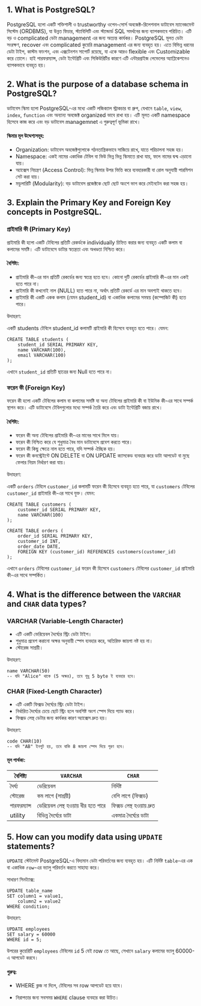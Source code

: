 
## 1. What is PostgreSQL?
PostgreSQL হলো একটি শক্তিশালী ও trustworthy ওপেন-সোর্স অবজেক্ট-রিলেশনাল ডাটাবেস ম্যানেজমেন্ট সিস্টেম (ORDBMS), যা উন্নত ফিচার, স্ট্যাবিলিটি এবং স্ট্যান্ডার্ড SQL সমর্থনের জন্য ব্যাপকভাবে পরিচিত। এটি বড় ও complicated ডেটা management এর জন্য অত্যন্ত কার্যকর। PostgreSQL মূলত ডেটা সংরক্ষণ, recover এবং complicated কুয়েরি management এর জন্য ব্যবহৃত হয়। এতে বিভিন্ন ধরনের ডেটা টাইপ, কাস্টম ফাংশন, এবং এক্সটেনশন সাপোর্ট রয়েছে, যা একে আরও flexible এবং Customizable করে তোলে। হাই পারফরম্যান্স, ডেটা ইন্টেগ্রিটি এবং সিকিউরিটির কারণে এটি এন্টারপ্রাইজ লেভেলের অ্যাপ্লিকেশনেও ব্যাপকভাবে ব্যবহৃত হয়।


## 2. What is the purpose of a database schema in PostgreSQL?
ডাটাবেস স্কিমা হলো PostgreSQL-এর মধ্যে একটি লজিক্যাল স্ট্রাকচার বা গ্রুপ, যেখানে `table`, `view`, `index`, `function` এবং অন্যান্য অবজেক্ট organized ভাবে রাখা হয়। এটি মূলত একটি namespace হিসেবে কাজ করে এবং বড় ডাটাবেস managemnet এ গুরুত্বপূর্ণ ভূমিকা রাখে।

 #### স্কিমার মূল উদ্দেশ্যসমূহ:
 * Organization: ডাটাবেস অবজেক্টগুলোকে গঠনতান্ত্রিকভাবে সাজিয়ে রাখে, যাতে পরিচালনা সহজ হয়।
 * Namespace: একই নামের একাধিক টেবিল বা ভিউ ভিন্ন ভিন্ন স্কিমাতে রাখা যায়, ফলে নামের দ্বন্দ্ব এড়ানো যায়।
* অ্যাক্সেস নিয়ন্ত্রণ (Access Control): ভিন্ন স্কিমার উপর ভিত্তি করে ব্যবহারকারী বা রোল অনুযায়ী পারমিশন সেট করা যায়।
* মডুলারিটি (Modularity): বড় ডাটাবেস প্রজেক্টকে ছোট ছোট অংশে ভাগ করে মেইনটেন করা সহজ হয়।




## 3. Explain the Primary Key and Foreign Key concepts in PostgreSQL.

### প্রাইমারি কী (Primary Key)

প্রাইমারি কী হলো একটি টেবিলের প্রতিটি রেকর্ডকে individually চিহ্নিত করার জন্য ব্যবহৃত একটি কলাম বা কলামের সমষ্টি। এটি ডাটাবেসে ডাটার স্বতন্ত্রতা এবং অখণ্ডতা নিশ্চিত করে।

#### বৈশিষ্ট্য:
* প্রাইমারি কী-এর মান প্রতিটি রেকর্ডের জন্য স্বতন্ত্র হতে হবে। কোনো দুটি রেকর্ডের প্রাইমারি কী-এর মান একই হতে পারে না।
* প্রাইমারি কী কখনোই নাল (NULL) হতে পারে না, অর্থাৎ প্রতিটি রেকর্ডে এর মান অবশ্যই থাকতে হবে।
* প্রাইমারি কী একটি একক কলাম (যেমন student_id) বা একাধিক কলামের সমন্বয় (কম্পোজিট কী) হতে পারে।


উদাহরণ:

একটি students টেবিলে student_id কলামটি প্রাইমারি কী হিসেবে ব্যবহৃত হতে পারে। যেমন:
```
CREATE TABLE students (
    student_id SERIAL PRIMARY KEY,
    name VARCHAR(100),
    email VARCHAR(100)
);
```
এখানে `student_id` প্রতিটি ছাত্রের জন্য Null হতে পারে না।


### ফরেন কী (Foreign Key)

ফরেন কী হলো একটি টেবিলের কলাম বা কলামের সমষ্টি যা অন্য টেবিলের প্রাইমারি কী বা ইউনিক কী-এর সাথে সম্পর্ক স্থাপন করে। এটি ডাটাবেসে টেবিলগুলোর মধ্যে সম্পর্ক তৈরি করে এবং ডাটা ইন্টেগ্রিটি বজায় রাখে।

#### বৈশিষ্ট্য:
* ফরেন কী অন্য টেবিলের প্রাইমারি কী-এর মানের সাথে মিলে যায়।
* ফরেন কী নিশ্চিত করে যে শুধুমাত্র বৈধ মান ডাটাবেসে প্রবেশ করতে পারে।
* ফরেন কী কিছু ক্ষেত্রে নাল হতে পারে, যদি সম্পর্ক ঐচ্ছিক হয়।
* ফরেন কী কনস্ট্রেইন্টে ON DELETE বা ON UPDATE ক্যাসকেড ব্যবহার করে ডাটা আপডেট বা মুছে ফেলার নিয়ম নির্ধারণ করা যায়।

উদাহরণ:

একটি `orders` টেবিলে `customer_id` কলামটি ফরেন কী হিসেবে ব্যবহৃত হতে পারে, যা `customers` টেবিলের `customer_id` প্রাইমারি কী-এর সাথে যুক্ত। যেমন:
```
CREATE TABLE customers (
    customer_id SERIAL PRIMARY KEY,
    name VARCHAR(100)
);

CREATE TABLE orders (
    order_id SERIAL PRIMARY KEY,
    customer_id INT,
    order_date DATE,
    FOREIGN KEY (customer_id) REFERENCES customers(customer_id)
);
```
এখানে `orders` টেবিলের `customer_id` ফরেন কী হিসেবে `customers` টেবিলের `customer_id` প্রাইমারি কী-এর সাথে সম্পর্কিত।


## 4. What is the difference between the `VARCHAR` and `CHAR` data types?

### VARCHAR (Variable-Length Character)
* এটি একটি ভেরিয়েবল দৈর্ঘ্যের স্ট্রিং ডেটা টাইপ।
* শুধুমাত্র প্রবেশ করানো অক্ষর অনুযায়ী স্পেস ব্যবহার করে, অতিরিক্ত জায়গা নষ্ট হয় না।
* স্টোরেজ সাশ্রয়ী।

 উদাহরণ:
 ```
name VARCHAR(50)
-- যদি "Alice" থাকে (5 অক্ষর), তবে শুধু 5 byte ই ব্যবহার হবে।
 ```

### CHAR (Fixed-Length Character)
* এটি একটি ফিক্সড দৈর্ঘ্যের স্ট্রিং ডেটা টাইপ।
* নির্ধারিত দৈর্ঘ্যের চেয়ে ছোট স্ট্রিং হলে অবশিষ্ট অংশ স্পেস দিয়ে প্যাড করে।
* ফিক্সড লেন্থ ডেটার জন্য কার্যকর কারণ অ্যাক্সেস দ্রুত হয়।

উদাহরণ:
```
code CHAR(10)
-- যদি "AB" ইনপুট হয়, তবে বাকি 8 জায়গা স্পেস দিয়ে পূরণ হবে।
```

#### মূল পার্থক্য:
| বৈশিষ্ট্য    | `VARCHAR`                             | `CHAR`                      |
| ------------ | ----------------------------------- | ------------------------- |
| দৈর্ঘ্য      | ভেরিয়েবল                           | নির্দিষ্ট                 |
| স্টোরেজ      | কম লাগে (সাশ্রয়ী)                  | বেশি লাগে (ফিক্সড)        |
| পারফরম্যান্স | ভেরিয়েবল লেন্থ হওয়ায় ধীর হতে পারে | ফিক্সড লেন্থ হওয়ায় দ্রুত |
| utility   | বিভিন্ন দৈর্ঘ্যের ডাটা              | একমাত্র দৈর্ঘ্যের ডাটা    |




## 5. How can you modify data using `UPDATE` statements?
`UPDATE` স্টেটমেন্ট PostgreSQL-এ বিদ্যমান ডেটা পরিবর্তনের জন্য ব্যবহৃত হয়। এটি নির্দিষ্ট `table`-এর এক বা একাধিক `row`-এর ভ্যালু পরিবর্তন করতে সাহায্য করে।

সাধারণ সিনট্যাক্স:
```
UPDATE table_name
SET column1 = value1,
    column2 = value2
WHERE condition;
```

 উদাহরণ:
```
UPDATE employees
SET salary = 60000
WHERE id = 5;
```
উপরের কুয়েরিটি `employees` টেবিলের `id` 5 যেই row তে আছে, সেখানে `salary` কলামের ভ্যালু 60000-এ আপডেট করবে।

#### গুরুত্ব:
- WHERE ক্লজ না দিলে, টেবিলের সব row আপডেট হয়ে যাবে।

- নিরাপত্তার জন্য সবসময় `WHERE` clause ব্যবহার করা উচিত।

